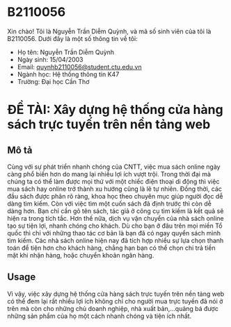 # B2110056
Xin chào! Tôi là Nguyễn Trần Diễm Quỳnh, và mã số sinh viên của tôi là B2110056. Dưới đây là một số thông tin về tôi:

- Họ tên: Nguyễn Trần Diễm Quỳnh
- Ngày sinh: 15/04/2003
- Email: quynhb2110056@student.ctu.edu.vn
- Ngành học: Hệ thống thông tin K47
- Trường: Đại học Cần Thơ

# ĐỀ TÀI: Xây dựng hệ thống cửa hàng sách trực tuyến trên nền tảng web 
## Mô tả

Cùng với sự phát triển nhanh chóng của CNTT, việc mua sách online ngày càng phổ biến hơn do mang lại nhiều lợi ích vượt trội. Trong thời đại mà chúng ta có thể làm được mọi thứ với một chiếc điện thoại di động thì việc mua sách hay online trở thành xu hướng cũng là lẽ tự nhiên. Đồng thời, các đầu sách được phân rõ ràng, khoa học theo chuyên mục giúp người đọc dễ dàng tìm kiếm. Còn với việc tìm một cuốn sách đã định trước thì còn dễ dàng hơn. Bạn chỉ cần gõ tên sách, tác giả ở công cụ tìm kiếm là kết quả sẽ hiện ra trong tích tắc. Hơn thế nữa, dịch vụ vận chuyển của nhà sách online tạo sự tiện lợi, nhanh chóng cho khách. Dù cho bạn ở đâu trên mọi miền Tổ quốc thì chỉ với những thao tác cơ bản là bạn đã có ngay quyển sách mình tìm kiếm. Các nhà sách online hiện nay đã tích hợp nhiều sự lựa chọn thanh toán để tiện hơn cho khách hàng, chẳng hạn bạn có thể chọn chi trả tiền mặt khi nhận hàng, hoặc chuyển khoản ngân hàng.
## Usage
Vì vậy, việc xây dựng hệ thống cửa hàng sách trực tuyến trên nền tảng web có thể đem lại rất nhiều lợi ích không chỉ cho người mua trực tuyến đã nói ở trên mà còn cho những chủ doanh nghiệp, nhà xuất bản,...quảng bá được những sản phẩm của họ một cách nhanh chóng và tiện ích nhất.


